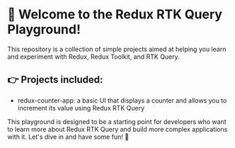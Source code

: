 # 🚀 Welcome to the Redux RTK Query Playground!

This repository is a collection of simple projects aimed at helping you learn and experiment with Redux, Redux Toolkit, and RTK Query.

## 👉 Projects included:

- redux-counter-app: a basic UI that displays a counter and allows you to increment its value using Redux RTK Query

This playground is designed to be a starting point for developers who want to learn more about Redux RTK Query and build more complex applications with it. Let's dive in and have some fun! 🎉
